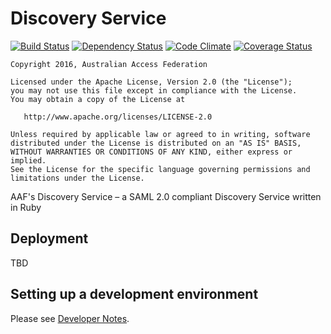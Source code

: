 # Discovery Service

[![Build Status][BS img]][Build Status]
[![Dependency Status][DS img]][Dependency Status]
[![Code Climate][CC img]][Code Climate]
[![Coverage Status][CS img]][Code Climate]

[Build Status]: https://travis-ci.org/ausaccessfed/discovery-service
[Dependency Status]: https://gemnasium.com/ausaccessfed/discovery-service
[Code Climate]: https://codeclimate.com/github/ausaccessfed/discovery-service

[BS img]: https://img.shields.io/codeship/f740d200-38de-0133-4d70-3207efb7d1e6/develop.svg
[DS img]: https://img.shields.io/gemnasium/ausaccessfed/discovery-service.svg
[CC img]: https://img.shields.io/codeclimate/github/ausaccessfed/discovery-service.svg
[CS img]: https://img.shields.io/codeclimate/coverage/github/ausaccessfed/discovery-service.svg

```
Copyright 2016, Australian Access Federation

Licensed under the Apache License, Version 2.0 (the "License");
you may not use this file except in compliance with the License.
You may obtain a copy of the License at

   http://www.apache.org/licenses/LICENSE-2.0

Unless required by applicable law or agreed to in writing, software
distributed under the License is distributed on an "AS IS" BASIS,
WITHOUT WARRANTIES OR CONDITIONS OF ANY KIND, either express or implied.
See the License for the specific language governing permissions and
limitations under the License.
```

AAF's Discovery Service – a SAML 2.0 compliant Discovery Service written in Ruby

## Deployment

TBD

## Setting up a development environment

Please see [Developer Notes](developer_notes.md).
